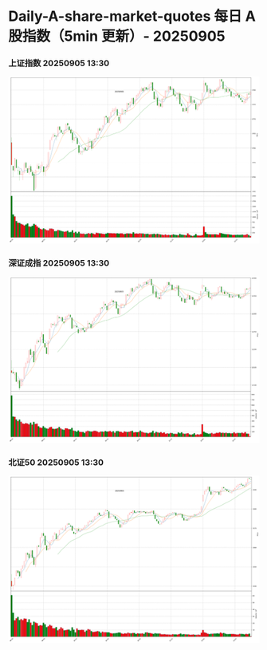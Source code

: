 
# Daily-A-share-market-quotes 每日 A 股指数（5min 更新）- 20250905

### 上证指数 20250905 13:30
![](./fig/2025/9/20250905-sh000001.png)

### 深证成指 20250905 13:30
![](./fig/2025/9/20250905-sz399001.png)

### 北证50 20250905 13:30
![](./fig/2025/9/20250905-bj899050.png)
